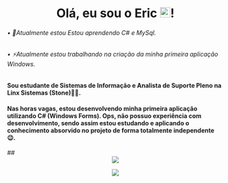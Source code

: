 <h1 align="center">
  Olá, eu sou o Eric <img src="https://user-images.githubusercontent.com/1303154/88677602-1635ba80-d120-11ea-84d8-d263ba5fc3c0.gif" width="24px" alt="hi">!
</h1>

###### • 🌱Atualmente estou Estou aprendendo C# e MySql.

###### • ⚡Atualmente estou trabalhando na criação da minha primeira aplicação Windows.

##

#### Sou estudante de Sistemas de Informação e Analista de Suporte Pleno na Linx Sistemas (Stone)🧑‍💼.
<h4>
  Nas horas vagas, estou desenvolvendo minha primeira aplicação utilizando C# (Windows Forms).
Ops, não possuo experiência com desenvolvimento, sendo assim estou estudando e aplicando o conhecimento absorvido no projeto de forma totalmente independente 😉.
</h4>
##

<div align="center" >
  <a href="https://www.linkedin.com/in/ericsilva-333" target="_blank"><img src="https://img.shields.io/badge/LinkedIn-0077B5?style=for-the-badge&logo=linkedin&logoColor=white" target="_blank"></a>
  
  <a href="https://www.instagram.com/eric.sad/" target="_blank"><img src="https://img.shields.io/badge/Instagram-E4405F?style=for-the-badge&logo=instagram&logoColor=white" target="_blank"></a> 
</div>
